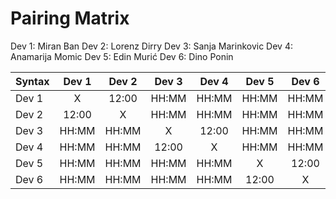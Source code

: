 # Pairing Matrix
Dev 1: Miran Ban
Dev 2: Lorenz Dirry
Dev 3: Sanja Marinkovic
Dev 4: Anamarija Momic
Dev 5: Edin Murić
Dev 6: Dino Ponin

| Syntax      | Dev 1   	  | Dev 2   	  | Dev 3   	  | Dev 4   	  | Dev 5   	  | Dev 6   	  |
| :---        |    :----:   |    :----:   |    :----:   |    :----:   |    :----:   |    :----:   |
| Dev 1       | X           | 12:00       | HH:MM       | HH:MM       | HH:MM       | HH:MM       |
| Dev 2       | 12:00       | X           | HH:MM       | HH:MM       | HH:MM       | HH:MM       |
| Dev 3       | HH:MM       | HH:MM       | X           | 12:00       | HH:MM       | HH:MM       |
| Dev 4       | HH:MM       | HH:MM       | 12:00       | X           | HH:MM       | HH:MM       |
| Dev 5       | HH:MM       | HH:MM       | HH:MM       | HH:MM       | X           | 12:00       |
| Dev 6       | HH:MM       | HH:MM       | HH:MM       | HH:MM       | 12:00       | X           |
